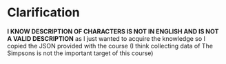 # Clarification

<b>I KNOW DESCRIPTION OF CHARACTERS IS NOT IN ENGLISH AND IS NOT A VALID DESCRIPTION</b> as I just wanted to acquire the knowledge so I copied the JSON provided with the course (I think collecting data of The Simpsons is not the important target of this course)

